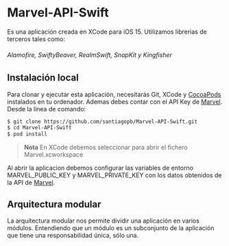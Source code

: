 # Marvel-API-Swift
Es una aplicación creada en XCode para iOS 15. Utilizamos librerias de terceros tales como:
###### Alamofire, SwiftyBeaver, RealmSwift, SnapKit y Kingfisher

## Instalación local
Para clonar y ejecutar esta aplicación, necesitarás Git, XCode y [CocoaPods](https://cocoapods.org/) instalados en tu ordenador. Ademas debes contar con el API Key de [Marvel](https://developer.marvel.com/docs). Desde la línea de comando:

```bash
$ git clone https://github.com/santiagopb/Marvel-API-Swift.git
$ cd Marvel-API-Swift
$ pod install
```

> **Nota**
> En XCode debemos seleccionar  para abrir el fichero Marvel.xcworkspace

Al abrir la aplicacion debemos configurar las variables de entorno MARVEL_PUBLIC_KEY y MARVEL_PRIVATE_KEY con los datos obtenidos de la API de [Marvel](https://developer.marvel.com/docs).

## Arquitectura modular
La arquitectura modular nos permite dividir una aplicación en varios módulos. Entendiendo que un módulo es un subconjunto de la aplicación que tiene una responsabilidad única, sólo una.
